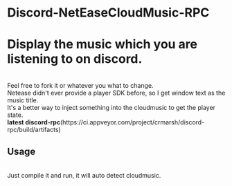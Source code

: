 # Discord-NetEaseCloudMusic-RPC
<h1>Display the music which you are listening to on discord.</h1><br>
Feel free to fork it or whatever you what to change.<br>
Netease didn't ever provide a player SDK before, so I get window text as the music title.<br>
It's a better way to inject something into the cloudmusic to get the player state.<br>
<b>latest discord-rpc</b>(https://ci.appveyor.com/project/crmarsh/discord-rpc/build/artifacts)<br>
<h2>Usage</h2><br>
Just compile it and run, it will auto detect cloudmusic.<br>
